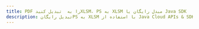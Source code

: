 ---title: PDF را به  تبدیل کنیدXLSM، PS به XLSM مبدل رایگان یا Java SDKdescription: تبدیل رایگانPS به XLSM با استفاده از Java Cloud APIs & SDK همچنین اسناد PDF را در Cloud ایجاد، ویرایش و رندر کنید.---